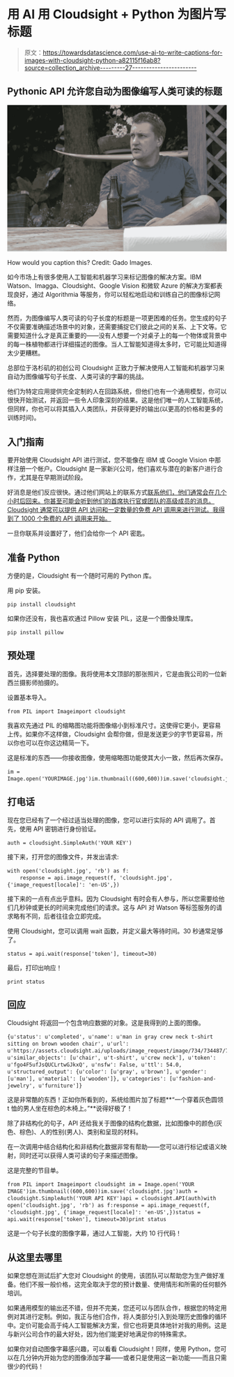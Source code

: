 # 用 AI 用 Cloudsight + Python 为图片写标题

> 原文：<https://towardsdatascience.com/use-ai-to-write-captions-for-images-with-cloudsight-python-a82115f16ab8?source=collection_archive---------27----------------------->

## Pythonic API 允许您自动为图像编写人类可读的标题

![](img/4acbdcc41d3b65b4c101e055d49f4ac2.png)

How would you caption this? Credit: Gado Images.

如今市场上有很多使用人工智能和机器学习来标记图像的解决方案。IBM Watson、Imagga、Cloudsight、Google Vision 和微软 Azure 的解决方案都表现良好，通过 Algorithmia 等服务，你可以轻松地启动和训练自己的图像标记网络。

然而，为图像编写人类可读的句子长度的标题是一项更困难的任务。您生成的句子不仅需要准确描述场景中的对象，还需要捕捉它们彼此之间的关系、上下文等。它需要知道什么才是真正重要的——没有人想要一个对桌子上的每一个物体或背景中的每一株植物都进行详细描述的图像。当人工智能知道得太多时，它可能比知道得太少更糟糕。

总部位于洛杉矶的初创公司 Cloudsight 正致力于解决使用人工智能和机器学习来自动为图像编写句子长度、人类可读的字幕的挑战。

他们为特定应用提供完全定制的人在回路系统，但他们也有一个通用模型，你可以很快开始测试，并返回一些令人印象深刻的结果。这是他们唯一的人工智能系统，但同样，你也可以将其插入人类团队，并获得更好的输出(以更高的价格和更多的训练时间)。

## 入门指南

要开始使用 Cloudsight API 进行测试，您不能像在 IBM 或 Google Vision 中那样注册一个帐户。Cloudsight 是一家新兴公司，他们喜欢与潜在的新客户进行合作，尤其是在早期测试阶段。

好消息是他们反应很快。通过他们网站上的联系方式[联系他们，他们通常会在几个小时后回来。你甚至可能会听到他们的首席执行官或团队的高级成员的消息。Cloudsight 通常可以提供 API 访问和一定数量的免费 API 调用来进行测试。我得到了 1000 个免费的 API 调用来开始。](https://cloudsight.ai/contact)

一旦你联系并设置好了，他们会给你一个 API 密匙。

## 准备 Python

方便的是，Cloudsight 有一个随时可用的 Python 库。

用 pip 安装。

```
pip install cloudsight
```

如果你还没有，我也喜欢通过 Pillow 安装 PIL，这是一个图像处理库。

```
pip install pillow
```

## 预处理

首先，选择要处理的图像。我将使用本文顶部的那张照片，它是由我公司的一位新西兰摄影师拍摄的。

设置基本导入。

```
from PIL import Imageimport cloudsight
```

我喜欢先通过 PIL 的缩略图功能将图像缩小到标准尺寸。这使得它更小，更容易上传。如果你不这样做，Cloudsight 会帮你做，但是发送更少的字节更容易，所以你也可以在你这边精简一下。

这是标准的东西——你接收图像，使用缩略图功能使其大小一致，然后再次保存。

```
im = Image.open('YOURIMAGE.jpg')im.thumbnail((600,600))im.save('cloudsight.jpg')
```

## 打电话

现在您已经有了一个经过适当处理的图像，您可以进行实际的 API 调用了。首先，使用 API 密钥进行身份验证。

```
auth = cloudsight.SimpleAuth('YOUR KEY')
```

接下来，打开您的图像文件，并发出请求:

```
with open('cloudsight.jpg', 'rb') as f:
    response = api.image_request(f, 'cloudsight.jpg',  {'image_request[locale]': 'en-US',})
```

接下来的一点有点出乎意料。因为 Cloudsight 有时会有人参与，所以您需要给他们几秒钟或更长的时间来完成他们的请求。这与 API 对 Watson 等标签服务的请求略有不同，后者往往会立即完成。

使用 Cloudsight，您可以调用 wait 函数，并定义最大等待时间。30 秒通常足够了。

```
status = api.wait(response['token'], timeout=30)
```

最后，打印出响应！

```
print status
```

## 回应

Cloudsight 将返回一个包含响应数据的对象。这是我得到的上面的图像。

```
{u'status': u'completed', u'name': u'man in gray crew neck t-shirt sitting on brown wooden chair', u'url': u'https://assets.cloudsight.ai/uploads/image_request/image/734/734487/734487841/cloudsight.jpg', u'similar_objects': [u'chair', u't-shirt', u'crew neck'], u'token': u'fgo4F5ufJsQUCLrtwGJkxQ', u'nsfw': False, u'ttl': 54.0, u'structured_output': {u'color': [u'gray', u'brown'], u'gender': [u'man'], u'material': [u'wooden']}, u'categories': [u'fashion-and-jewelry', u'furniture']}
```

这是非常酷的东西！正如你所看到的，系统给图片加了标题**“一个穿着灰色圆领 t 恤的男人坐在棕色的木椅上。”**说得好极了！

除了非结构化的句子，API 还给我关于图像的结构化数据，比如图像中的颜色(灰色、棕色)、人的性别(男人)、类别和呈现的材料。

在一次调用中结合结构化和非结构化数据非常有帮助——您可以进行标记或语义映射，同时还可以获得人类可读的句子来描述图像。

这是完整的节目单。

```
from PIL import Imageimport cloudsight im = Image.open('YOUR IMAGE')im.thumbnail((600,600))im.save('cloudsight.jpg')auth = cloudsight.SimpleAuth('YOUR API KEY')api = cloudsight.API(auth)with open('cloudsight.jpg', 'rb') as f:response = api.image_request(f, 'cloudsight.jpg', {'image_request[locale]': 'en-US',})status = api.wait(response['token'], timeout=30)print status
```

这是一个句子长度的图像字幕，通过人工智能，大约 10 行代码！

## 从这里去哪里

如果您想在测试后扩大您对 Cloudsight 的使用，该团队可以帮助您为生产做好准备。他们不报一般价格，这完全取决于您的预计数量、使用情形和所需的任何额外培训。

如果通用模型的输出还不错，但并不完美，您还可以与团队合作，根据您的特定用例对其进行定制。例如，我正与他们合作，将人类部分引入到处理历史图像的循环中。定价可能会高于纯人工智能解决方案，但它也将更具体地针对我的用例。这是与新兴公司合作的最大好处，因为他们能更好地满足你的特殊需求。

如果你对自动图像字幕感兴趣，可以看看 Cloudsight！同样，使用 Python，您可以在几分钟内开始为您的图像添加字幕——或者只是使用这一新功能——而且只需很少的代码！